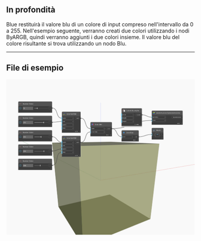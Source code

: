 ## In profondità
Blue restituirà il valore blu di un colore di input compreso nell'intervallo da 0 a 255. Nell'esempio seguente, verranno creati due colori utilizzando i nodi ByARGB, quindi verranno aggiunti i due colori insieme. Il valore blu del colore risultante si trova utilizzando un nodo Blu.
___
## File di esempio

![Blue](./DSCore.Color.Blue_img.jpg)

